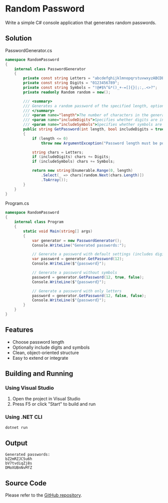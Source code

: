 # Random Password

Write a simple C# console application that generates random passwords.

## Solution

PasswordGenerator.cs

```csharp
namespace RandomPassword
{
    internal class PasswordGenerator
    {
        private const string Letters = "abcdefghijklmnopqrstuvwxyzABCDEFGHIJKLMNOPQRSTUVWXYZ";
        private const string Digits = "0123456789";
        private const string Symbols = "!@#$%^&*()_+-=[]{}|;:,.<>?";
        private readonly Random random = new();

        /// <summary>
        /// Generates a random password of the specified length, optionally including digits and symbols
        /// </summary>
        /// <param name="length">The number of characters in the generated string</param>
        /// <param name="includeDigits">Specifies whether digits are included in the generated string</param>
        /// <param name="includeSymbols">Specifies whether symbols are included in the generated string</param>
        public string GetPassword(int length, bool includeDigits = true, bool includeSymbols = true)
        {
            if (length <= 0)
                throw new ArgumentException("Password length must be positive.");

            string chars = Letters;
            if (includeDigits) chars += Digits;
            if (includeSymbols) chars += Symbols;

            return new string(Enumerable.Range(0, length)
                .Select(_ => chars[random.Next(chars.Length)])
                .ToArray());
        }
    }
}

```

Program.cs

```csharp
namespace RandomPassword
{
    internal class Program
    {
        static void Main(string[] args)
        {
            var generator = new PasswordGenerator();
            Console.WriteLine("Generated passwords:");

            // Generate a password with default settings (includes digits and symbols)
            var password = generator.GetPassword(12);
            Console.WriteLine($"{password}");

            // Generate a password without symbols
            password = generator.GetPassword(12, true, false);
            Console.WriteLine($"{password}");

            // Generate a password with only letters
            password = generator.GetPassword(12, false, false);
            Console.WriteLine($"{password}");
        }
    }
}

```

## Features

- Choose password length
- Optionally include digits and symbols
- Clean, object-oriented structure
- Easy to extend or integrate

## Building and Running

### Using Visual Studio

1. Open the project in Visual Studio
2. Press F5 or click "Start" to build and run

### Using .NET CLI

```bash
dotnet run
```

## Output

```
Generated passwords:
bZ2mRZJC5u6h
bV7tvdiqZj8s
DMoXUBnNvMfZ

```

## Source Code

Please refer to the [GitHub repository](https://github.com/musicvano/Tutorials/tree/main/RandomPassword).
